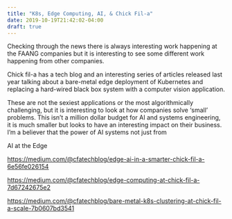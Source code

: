 ```yaml
---
title: "K8s, Edge Computing, AI, & Chick Fil-a"
date: 2019-10-19T21:42:02-04:00
draft: true
---
```


Checking through the news there is always interesting work happening at the FAANG companies but it is interesting to see some different work happening from other companies.
 
Chick fil-a has a tech blog and an interesting series of articles released last year talking about a bare-metal edge deployment of Kubernetes and replacing a hard-wired black box system with a computer vision application. 
 
These are not the sexiest applications or the most algorithmically challenging, but it is interesting to look at how companies solve ‘small’ problems.  This isn’t a million dollar budget for AI and systems engineering, it is much smaller but looks to have an interesting impact on their business.  I’m a believer that the power of AI systems not just from
 
 
AI at the Edge

https://medium.com/@cfatechblog/edge-ai-in-a-smarter-chick-fil-a-6e56fe026154
 
 
https://medium.com/@cfatechblog/edge-computing-at-chick-fil-a-7d67242675e2
 
 
https://medium.com/@cfatechblog/bare-metal-k8s-clustering-at-chick-fil-a-scale-7b0607bd3541
 
 
